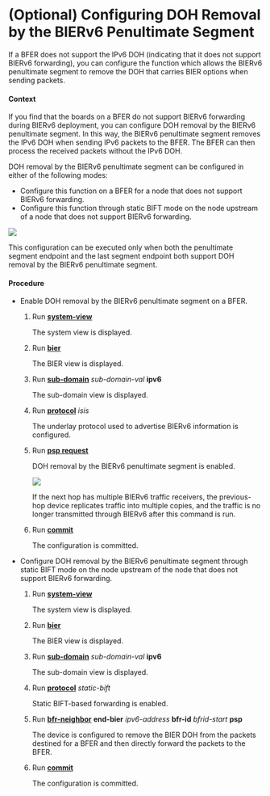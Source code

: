 (Optional) Configuring DOH Removal by the BIERv6 Penultimate Segment
====================================================================

If a BFER does not support the IPv6 DOH (indicating that it does not support BIERv6 forwarding), you can configure the function which allows the BIERv6 penultimate segment to remove the DOH that carries BIER options when sending packets.

#### Context

If you find that the boards on a BFER do not support BIERv6 forwarding during BIERv6 deployment, you can configure DOH removal by the BIERv6 penultimate segment. In this way, the BIERv6 penultimate segment removes the IPv6 DOH when sending IPv6 packets to the BFER. The BFER can then process the received packets without the IPv6 DOH.

DOH removal by the BIERv6 penultimate segment can be configured in either of the following modes:

* Configure this function on a BFER for a node that does not support BIERv6 forwarding.
* Configure this function through static BIFT mode on the node upstream of a node that does not support BIERv6 forwarding.

![](../../../../public_sys-resources/note_3.0-en-us.png) 

This configuration can be executed only when both the penultimate segment endpoint and the last segment endpoint both support DOH removal by the BIERv6 penultimate segment.



#### Procedure

* Enable DOH removal by the BIERv6 penultimate segment on a BFER.
  1. Run [**system-view**](cmdqueryname=system-view)
     
     
     
     The system view is displayed.
  2. Run [**bier**](cmdqueryname=bier)
     
     
     
     The BIER view is displayed.
  3. Run [**sub-domain**](cmdqueryname=sub-domain) *sub-domain-val* **ipv6**
     
     
     
     The sub-domain view is displayed.
  4. Run [**protocol**](cmdqueryname=protocol) *isis*
     
     
     
     The underlay protocol used to advertise BIERv6 information is configured.
  5. Run [**psp request**](cmdqueryname=psp+request)
     
     
     
     DOH removal by the BIERv6 penultimate segment is enabled.
     
     ![](../../../../public_sys-resources/note_3.0-en-us.png) 
     
     If the next hop has multiple BIERv6 traffic receivers, the previous-hop device replicates traffic into multiple copies, and the traffic is no longer transmitted through BIERv6 after this command is run.
  6. Run [**commit**](cmdqueryname=commit)
     
     
     
     The configuration is committed.
* Configure DOH removal by the BIERv6 penultimate segment through static BIFT mode on the node upstream of the node that does not support BIERv6 forwarding.
  1. Run [**system-view**](cmdqueryname=system-view)
     
     
     
     The system view is displayed.
  2. Run [**bier**](cmdqueryname=bier)
     
     
     
     The BIER view is displayed.
  3. Run [**sub-domain**](cmdqueryname=sub-domain) *sub-domain-val* **ipv6**
     
     
     
     The sub-domain view is displayed.
  4. Run [**protocol**](cmdqueryname=protocol) *static-bift*
     
     
     
     Static BIFT-based forwarding is enabled.
  5. Run [**bfr-neighbor**](cmdqueryname=bfr-neighbor) **end-bier** *ipv6-address* **bfr-id** *bfrid-start* **psp**
     
     
     
     The device is configured to remove the BIER DOH from the packets destined for a BFER and then directly forward the packets to the BFER.
  6. Run [**commit**](cmdqueryname=commit)
     
     
     
     The configuration is committed.